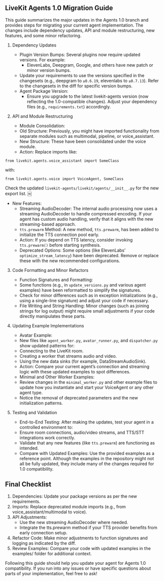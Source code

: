 ## LiveKit Agents 1.0 Migration Guide

This guide summarizes the major updates in the Agents 1.0 branch and provides steps for migrating your current agent implementation. The changes include dependency updates, API and module restructuring, new features, and some minor refactoring.

1. Dependency Updates
	*	Plugin Version Bumps:
	Several plugins now require updated versions. For example:
		*	ElevenLabs, Deepgram, Google, and others have new patch or minor version bumps.
	*	Update your requirements to use the versions specified in the changesets (e.g., deepgram to `≥0.6.19`, elevenlabs to `≥0.7.13`).
	Refer to the changesets in the diff for specific version bumps.
	*	Agent Package Version:
		* Ensure you upgrade to the latest livekit-agents version (now reflecting the 1.0-compatible changes). Adjust your dependency files (e.g., `requirements.txt`) accordingly.

2. API and Module Restructuring
	*	Module Consolidation:
	*	Old Structure: Previously, you might have imported functionality from separate modules such as multimodal, pipeline, or voice_assistant.
	*	New Structure: These have been consolidated under the voice module.
	*	Action: Replace imports like:

`from livekit.agents.voice_assistant import SomeClass`

with:

`from livekit.agents.voice import VoiceAgent, SomeClass`


Check the updated `livekit-agents/livekit/agents/__init__.py` for the new export list.   ￼

*	New Features:
	*	Streaming AudioDecoder:
	The internal audio processing now uses a streaming AudioDecoder to handle compressed encoding. If your agent has custom audio handling, verify that it aligns with the new streaming-based approach.
	*	`tts.prewarm` Method:
	A new method, `tts.prewarm`, has been added to initialize the TTS connection pool early.
	*	Action: If you depend on TTS latency, consider invoking `tts.prewarm()` before starting synthesis.
	*	Deprecated Options:
	Some options (like ElevenLabs’ `optimize_stream_latency`) have been deprecated. Remove or replace these with the new recommended configurations.
	
3. Code Formatting and Minor Refactors
	*	Function Signatures and Formatting:
	*	Some functions (e.g., in `update_versions.py` and various agent examples) have been reformatted to simplify the signatures.
	*	Check for minor differences such as in exception initializations (e.g., using a single-line signature) and adjust your code if necessary.
	*	File Writing and String Handling:
	Minor changes (such as joining strings for log output) might require small adjustments if your code directly manipulates these parts.

4. Updating Example Implementations
	*	Avatar Example:
	*	New files like `agent_worker.py`, `avatar_runner.py`, and `dispatcher.py` show updated patterns for:
	*	Connecting to the LiveKit room.
	*	Creating a worker that streams audio and video.
	*	Using the new data sinks (for example, DataStreamAudioSink).
	*	Action: Compare your current agent’s connection and streaming logic with these updated examples to spot differences.
	*	Minimal and Other Worker Examples:
	*	Review changes in the `minimal_worker.py` and other example files to update how you instantiate and start your VoiceAgent or any other agent type.
	*	Notice the removal of deprecated parameters and the new initialization patterns.

5. Testing and Validation
	*	End-to-End Testing:
	After making the updates, test your agent in a controlled environment to:
	*	Ensure room connections, audio/video streams, and TTS/STT integrations work correctly.
	*	Validate that any new features (like `tts.prewarm`) are functioning as intended.
	*	Compare with Updated Examples:
	Use the provided examples as a reference point. Although the examples in the repository might not all be fully updated, they include many of the changes required for 1.0 compatibility.

## Final Checklist

1.	Dependencies: Update your package versions as per the new requirements.
2.	Imports: Replace deprecated module imports (e.g., from voice_assistant/multimodal to voice).
3.	API Adjustments:
	*	Use the new streaming AudioDecoder where needed.
	*	Integrate the tts.prewarm method if your TTS provider benefits from early connection setup.
4.	Refactor Code: Make minor adjustments to function signatures and logging as indicated by the diff.
5.	Review Examples: Compare your code with updated examples in the examples/ folder for additional context.

Following this guide should help you update your agent for Agents 1.0 compatibility. If you run into any issues or have specific questions about parts of your implementation, feel free to ask!